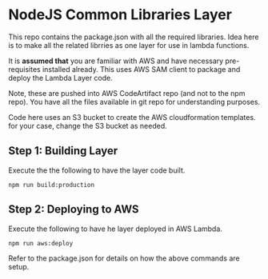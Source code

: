 # NodeJS Common Libraries Layer
This repo contains the package.json with all the required libraries. Idea here
is to make all the related librries as one layer for use in lambda functions.

It is **assumed that** you are familiar with AWS and have necessary pre-requisites installed already. This uses AWS SAM client to package and deploy the Lambda Layer code.


Note, these are pushed into AWS CodeArtifact repo (and not to the npm repo).
You have all the files available in git repo for understanding purposes.

Code here uses an S3 bucket to create the AWS cloudformation templates. for your case, change the
S3 bucket as needed. 

## Step 1: Building Layer 

Execute the the following to have the layer code built.

    npm run build:production

## Step 2: Deploying to AWS

Execute the following to have he layer deployed in AWS Lambda.

    npm run aws:deploy

Refer to the package.json for details on how the above commands are setup. 